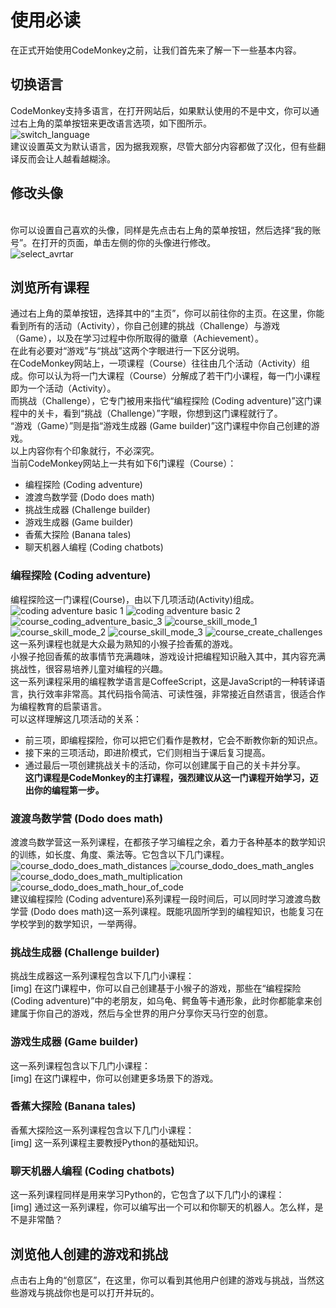 # 使用必读 #
在正式开始使用CodeMonkey之前，让我们首先来了解一下一些基本内容。<br>
## 切换语言 ##
CodeMonkey支持多语言，在打开网站后，如果默认使用的不是中文，你可以通过右上角的菜单按钮来更改语言选项，如下图所示。<br>
![switch_language](https://github.com/icuic/cm/raw/master/image/switch_language.png "切换语言")
<br>建议设置英文为默认语言，因为据我观察，尽管大部分内容都做了汉化，但有些翻译反而会让人越看越糊涂。<br>
## 修改头像 ##
<br>你可以设置自己喜欢的头像，同样是先点击右上角的菜单按钮，然后选择“我的账号”。在打开的页面，单击左侧的你的头像进行修改。<br>
![select_avrtar](https://github.com/icuic/cm/blob/master/image/select_avrtar.png "修改头像")
## 浏览所有课程 ##
通过右上角的菜单按钮，选择其中的“主页”，你可以前往你的主页。在这里，你能看到所有的活动（Activity），你自己创建的挑战（Challenge）与游戏（Game），以及在学习过程中你所取得的徽章（Achievement）。<br>
在此有必要对“游戏”与“挑战”这两个字眼进行一下区分说明。<br>
在CodeMonkey网站上，一项课程（Course）往往由几个活动（Activity）组成。你可以认为将一门大课程（Course）分解成了若干门小课程，每一门小课程即为一个活动（Activity）。<br>
而挑战（Challenge），它专门被用来指代“编程探险 (Coding adventure)”这门课程中的关卡，看到“挑战（Challenge）”字眼，你想到这门课程就行了。<br>
“游戏（Game）”则是指“游戏生成器 (Game builder)”这门课程中你自己创建的游戏。<br>
以上内容你有个印象就行，不必深究。<br>
当前CodeMonkey网站上一共有如下6门课程（Course）：<br>
* 编程探险 (Coding adventure)
* 渡渡鸟数学营 (Dodo does math)
* 挑战生成器 (Challenge builder)
* 游戏生成器 (Game builder)
* 香蕉大探险 (Banana tales)
* 聊天机器人编程 (Coding chatbots)
### 编程探险 (Coding adventure)
编程探险这一门课程(Course)，由以下几项活动(Activity)组成。<br>
![coding adventure basic 1](image/course_coding_adventure_basic_1.png) ![coding adventure basic 2](image/course_coding_adventure_basic_2.png) ![course_coding_adventure_basic_3](image/course_coding_adventure_basic_3.png) ![course_skill_mode_1](image/course_skill_mode_1.png) ![course_skill_mode_2](image/course_skill_mode_2.png) ![course_skill_mode_3](image/course_skill_mode_3.png) ![course_create_challenges](image/course_create_challenges.png)<br>
这一系列课程也就是大众最为熟知的小猴子捡香蕉的游戏。<br>
小猴子抢回香蕉的故事情节充满趣味，游戏设计把编程知识融入其中，其内容充满挑战性，很容易培养儿童对编程的兴趣。<br>
这一系列课程采用的编程教学语言是CoffeeScript，这是JavaScript的一种转译语言，执行效率非常高。其代码指令简洁、可读性强，非常接近自然语言，很适合作为编程教育的启蒙语言。<br>
可以这样理解这几项活动的关系：<br>
* 前三项，即编程探险，你可以把它们看作是教材，它会不断教你新的知识点。<br>
* 接下来的三项活动，即进阶模式，它们则相当于课后复习提高。<br>
* 通过最后一项创建挑战关卡的活动，你可以创建属于自己的关卡并分享。<br>
**这门课程是CodeMonkey的主打课程，强烈建议从这一门课程开始学习，迈出你的编程第一步。<br>**
### 渡渡鸟数学营 (Dodo does math) ###
渡渡鸟数学营这一系列课程，在都孩子学习编程之余，着力于各种基本的数学知识的训练，如长度、角度、乘法等。它包含以下几门课程。<br>
![course_dodo_does_math_distances](image/course_dodo_does_math_distances.png) ![course_dodo_does_math_angles](image/course_dodo_does_math_angles.png) ![course_dodo_does_math_multiplication](image/course_dodo_does_math_multiplication.png) ![course_dodo_does_math_hour_of_code](image/course_dodo_does_math_hour_of_code.png)<br>
建议编程探险 (Coding adventure)系列课程一段时间后，可以同时学习渡渡鸟数学营 (Dodo does math)这一系列课程。既能巩固所学到的编程知识，也能复习在学校学到的数学知识，一举两得。<br>
### 挑战生成器 (Challenge builder) ###
挑战生成器这一系列课程包含以下几门小课程：<br>
[img]
在这门课程中，你可以自己创建基于小猴子的游戏，那些在“编程探险 (Coding adventure)”中的老朋友，如乌龟、鳄鱼等卡通形象，此时你都能拿来创建属于你自己的游戏，然后与全世界的用户分享你天马行空的创意。<br>
### 游戏生成器 (Game builder) ###
这一系列课程包含以下几门小课程：<br>
[img]
在这门课程中，你可以创建更多场景下的游戏。<br>
### 香蕉大探险 (Banana tales) ###
香蕉大探险这一系列课程包含以下几门小课程：<br>
[img]
这一系列课程主要教授Python的基础知识。<br>
### 聊天机器人编程 (Coding chatbots) ###
这一系列课程同样是用来学习Python的，它包含了以下几门小的课程：<br>
[img]
通过这一系列课程，你可以编写出一个可以和你聊天的机器人。怎么样，是不是非常酷？<br>
## 浏览他人创建的游戏和挑战 ##
点击右上角的“创意区”，在这里，你可以看到其他用户创建的游戏与挑战，当然这些游戏与挑战你也是可以打开并玩的。
